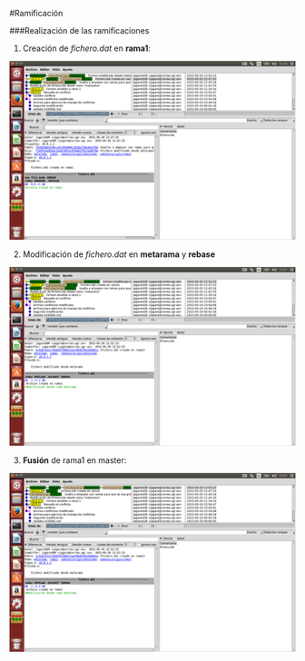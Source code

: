 #Ramificación

###Realización de las ramificaciones

1. Creación de _fichero.dat_ en **rama1**:
 
 ![](img/branch.png)
 
2. Modificación de _fichero.dat_ en **metarama** y **rebase**

 ![](img/branch1.png)
 
3. **Fusión** de rama1 en master:

 ![](img/branch2.png)
 

